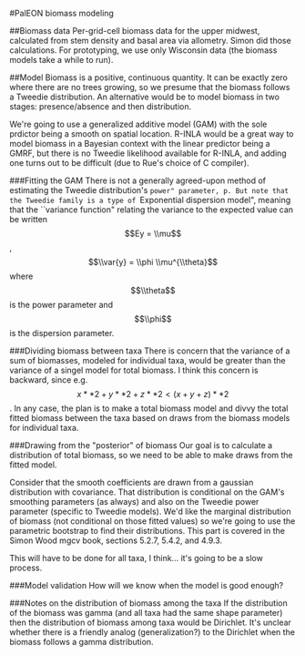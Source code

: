 #PalEON biomass modeling

##Biomass data
Per-grid-cell biomass data for the upper midwest, calculated from stem density and basal area via allometry. Simon did those calculations. For prototyping, we use only Wisconsin data (the biomass models take a while to run).

##Model
Biomass is a positive, continuous quantity. It can be exactly zero where there are no trees growing, so we presume that the biomass follows a Tweedie distribution. An alternative would be to model biomass in two stages: presence/absence and then distribution.

We're going to use a generalized additive model (GAM) with the sole prdictor being a smooth on spatial location. R-INLA would be a great way to model biomass in a Bayesian context with the linear predictor being a GMRF, but there is no Tweedie likelihood available for R-INLA, and adding one turns out to be difficult (due to Rue's choice of C compiler).

###Fitting the GAM
There is not a generally agreed-upon method of estimating the Tweedie distribution's ``power" parameter, p. But note that the Tweedie family is a type of ``Exponential dispersion model", meaning that the ``variance function" relating the variance to the expected value can be written $$Ey = \\mu$$, $$\\var{y} = \\phi \\mu^{\\theta}$$ where $$\\theta$$ is the power parameter and $$\\phi$$ is the dispersion parameter.

###Dividing biomass between taxa
There is concern that the variance of a sum of biomasses, modeled for individual taxa, would be greater than the variance of a singel model for total biomass. I think this concern is backward, since e.g. $$x**2 + y**2 + z**2 < (x + y + z)**2$$. In any case, the plan is to make a total biomass model and divvy the total fitted biomass between the taxa based on draws from the biomass models for individual taxa.


###Drawing from the "posterior" of biomass
Our goal is to calculate a distribution of total biomass, so we need to be able to make draws from the fitted model.

Consider that the smooth coefficients are drawn from a gaussian distribution with covariance. That distribution is conditional on the GAM's smoothing parameters (as always) and also on the Tweedie power parameter (specific to Tweedie models). We'd like the marginal distribution of biomass (not conditional on those fitted values) so we're going to use the parametric bootstrap to find their distributions. This part is covered in the Simon Wood mgcv book, sections 5.2.7, 5.4.2, and 4.9.3.

This will have to be done for all taxa, I think... it's going to be a slow process.


###Model validation
How will we know when the model is good enough?


###Notes on the distribution of biomass among the taxa
If the distribution of the biomass was gamma (and all taxa had the same shape parameter) then the distribution of biomass among taxa would be Dirichlet. It's unclear whether there is a friendly analog (generalization?) to the Dirichlet when the biomass follows a gamma distribution.





